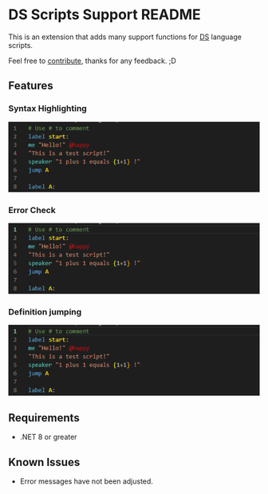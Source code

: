 # DS Scripts Support README

This is an extension that adds many support functions for [DS](https://github.com/curefate/DialogueScripter) language scripts.

Feel free to [contribute](https://github.com/curefate/dialoguescripter-extension), thanks for any feedback. ;D

## Features
### Syntax Highlighting
![](images/1.gif)
### Error Check
![](images/2.gif)
### Definition jumping
![](images/3.gif)

## Requirements

- .NET 8 or greater

<!--## Extension Settings

Include if your extension adds any VS Code settings through the `contributes.configuration` extension point.

For example:

This extension contributes the following settings:

* `myExtension.enable`: Enable/disable this extension.
* `myExtension.thing`: Set to `blah` to do something.-->

## Known Issues

- Error messages have not been adjusted.